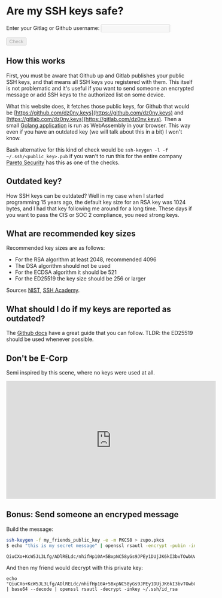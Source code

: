 # Are my SSH keys safe?
<label for="key">Enter your Gitlag or Github username:</label>
<input id="key" disabled name="key" type="text" />
<div style="display: none">Results</div>
<button disabled id="check" value="Check">Check</button>
<ul id="results"></ul>
<script src="/wasm/go.js?{{ site.time | date: '%s%N' }}"></script>
<script src="/assets/js/main.js?{{ site.time | date: '%s%N' }}"></script>

## How this works

First, you must be aware that Github up and Gitlab publishes your public SSH keys, and that means all SSH keys you registered with them. This itself is not problematic and it's useful if you want to send someone an encrypted message or add SSH keys to the authorized list on some device. 

What this website does, it fetches those public keys, for Github that would be [https://github.com/dz0ny.keys](https://github.com/dz0ny.keys) and [https://gitlab.com/dz0ny.keys](https://gitlab.com/dz0ny.keys). Then a small [Golang application](https://github.com/teamniteo/aremykeyssafe/blob/wasm/main.go) is run as WebAssembly in your browser. This way even if you have an outdated key (we will talk about this in a bit) I won't know. 

Bash alternative for this kind of check would be `ssh-keygen -l -f ~/.ssh/<public_key>.pub` if you wan't to run this for the entire company [Pareto Security](https://paretosecurity.com/security-checks/ssh-keys-strength) has this as one of the checks.

## Outdated key?

How SSH keys can be outdated? Well in my case when I started programming 15 years ago, the default key size for an RSA key was 1024 bytes, and I had that key following me around for a long time. These days if you want to pass the CIS or SOC 2 compliance, you need strong keys. 

## What are recommended key sizes

Recommended key sizes are as follows:

- For the RSA algorithm at least 2048, recommended 4096
- The DSA algorithm should not be used
- For the ECDSA algorithm it should be 521
- For the ED25519 the key size should be 256 or larger

Sources [NIST](https://nvlpubs.nist.gov/nistpubs/specialpublications/nist.sp.800-57pt3r1.pdf), [SSH Academy](https://www.ssh.com/academy/ssh/keygen#choosing-an-algorithm-and-key-size).

## What should I do if my keys are reported as outdated? 

The [Github docs](https://docs.github.com/en/authentication/connecting-to-github-with-ssh/generating-a-new-ssh-key-and-adding-it-to-the-ssh-agent) have a great guide that you can follow. TLDR: the ED25519 should be used whenever possible.

## Don't be E-Corp

Semi inspired by this scene, where no keys were used at all. 

<iframe width="560" height="315" src="https://www.youtube-nocookie.com/embed/T4w6rloFpCI" title="YouTube video player" frameborder="0" allow="accelerometer; autoplay; clipboard-write; encrypted-media; gyroscope; picture-in-picture" allowfullscreen></iframe>

## Bonus: Send someone an encryped message

Build the message:
```bash
ssh-keygen -f my_friends_public_key -e -m PKCS8 > zupo.pkcs
$ echo "this is my secret message" | openssl rsautl -encrypt -pubin -inkey zupo.pkcs | base64

QiuCXo+KcW5JL3Lfg/ADlRELdc/nhifHp10A+5BxpNC58yGs9JPEy1DUjJK6kI3bvTOwbUwMMk+LJOMh+Xy+96kn59kYoU+AU4zfl5LGVQ2qJZJuBTwZySt4HTXWZhaK/VWXE65QU6k/beS6PW3/2nq0W5sM0tINy/hinto7sNqsHZTC38xlSckge48E5UoPnCujKJV84YmykZPoXm/nGB5TvQ1kORSrsha3Q0YRgAcMFrARDrBhnVa1Yt8sXOQGMrYx8giWUeiD0CYyl97Cbdle2CdUsnC5cJCkV9f7fMdFOJseaOX+RIa06kiMiQAbtrT7xUHBZ7E6b8J56lvYeg==
```

And then my friend would decrypt with this private key:

```shell
echo "QiuCXo+KcW5JL3Lfg/ADlRELdc/nhifHp10A+5BxpNC58yGs9JPEy1DUjJK6kI3bvTOwbUwMMk+LJOMh+Xy+96kn59kYoU+AU4zfl5LGVQ2qJZJuBTwZySt4HTXWZhaK/VWXE65QU6k/beS6PW3/2nq0W5sM0tINy/hinto7sNqsHZTC38xlSckge48E5UoPnCujKJV84YmykZPoXm/nGB5TvQ1kORSrsha3Q0YRgAcMFrARDrBhnVa1Yt8sXOQGMrYx8giWUeiD0CYyl97Cbdle2CdUsnC5cJCkV9f7fMdFOJseaOX+RIa06kiMiQAbtrT7xUHBZ7E6b8J56lvYeg==" | base64 --decode | openssl rsautl -decrypt -inkey ~/.ssh/id_rsa
```
